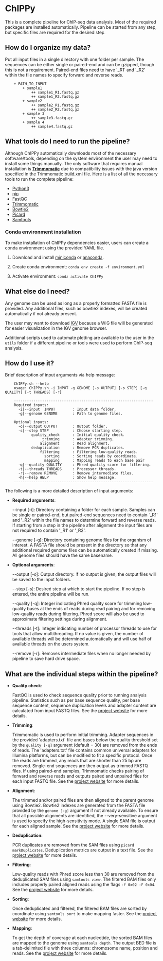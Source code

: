 # ChIPPy
This is a complete pipeline for ChIP-seq data analysis. Most of the required packages are installed automatically. Pipeline can be started from any step, but specific files are required for the desired step. 

## How do I organize my data?

Put all input files in a single directory with one folder per sample. The sequences can be either single or paired-end and can be gzipped, though this is not a requirement. Paired-end files need to have '_R1' and '_R2' within the file names to specify forward and reverse reads.

```
    + PATH_TO_INPUT
        + sample1
            ++ sample1_R1.fastq.gz
            ++ sample1_R2.fastq.gz
        + sample2
            ++ sample2_R1.fastq.gz
            ++ sample2_R2.fastq.gz
        + sample 3
            ++ sample3.fastq.gz
        + sample 4
            ++ sample4.fastq.gz
```

## What tools do I need to run the pipeline?

Although ChIPPy automatically downloads most of the necessary software/tools, depending on the system environment the user may need to install some things manually. The only software that requires manual installation is [**Trimmomatic**](http://www.usadellab.org/cms/?page=trimmomatic) due to compatibility issues with the java version specified in the Trimmomatic build.xml file. Here is a list of all the necessary tools to run the complete pipeline:

- [Python3](https://www.python.org/downloads/)
- [pip](https://pip.pypa.io/en/stable/installation/)
- [FastQC](https://www.bioinformatics.babraham.ac.uk/projects/fastqc/)
- [Trimmomatic](http://www.usadellab.org/cms/?page=trimmomatic)
- [Bowtie2](https://bowtie-bio.sourceforge.net/bowtie2/index.shtml)
- [Picard](https://broadinstitute.github.io/picard/)
- [Samtools](https://www.htslib.org/doc/samtools.html)

### Conda environment installation

To make installation of ChIPPy dependencies easier, users can create a conda environment using the provided YAML file.

1. Download and install [miniconda](https://docs.conda.io/en/latest/miniconda.html) or [anaconda](https://www.anaconda.com/download).

2. Create conda environment: ```conda env create -f environment.yml```

3. Activate environment: ```conda activate ChIPPy```

## What else do I need?

Any genome can be used as long as a properly formatted FASTA file is provided. Any additional files, such as bowtie2 indexes, will be created automatically if not already present.

The user may want to download [IGV](https://igv.org/) because a WIG file will be generated for easier visualization in the IGV genome browser.

Additional scripts used to automate plotting are available to the user in the ```utils``` folder if a different pipeline or tools were used to perform ChIP-seq analysis.

## How do I use it?

Brief description of input arguments via help message:

```
    ChIPPy.sh --help
    usage: ChIPPy.sh -i INPUT -g GENOME [-o OUTPUT] [-s STEP] [-q QUALITY] [-t THREADS] [-r]

    ----------------------------------------------------------------
    Required inputs:
      -i|--input  INPUT        : Input data folder.
      -g|--genome GENOME       : Path to genome files.

    Optional inputs:
      -o|--output OUTPUT       : Output folder.
      -s|--step STEP           : Choose starting step.
            quality_check      : Initial quality check.
                 trimming      : Adapter trimming.
                alignment      : Read alignment.
            deduplication      : Remove PCR duplicates.
                filtering      : Filtering low-quality reads.
                  sorting      : Sorting reads by coordinate.
                  mapping      : Mapping reads to each base pair
      -q|--quality QUALITY     : Phred quality score for filtering.
      -t|--threads THREADS     : Processor threads.
      -r|--remove REMOVE       : Remove intermediate files.
      -h|--help HELP           : Show help message.
    ----------------------------------------------------------------
```

The following is a more detailed description of input arguments:

- **Required arguments**:

    --input [-i]: Directory containing a folder for each sample. Samples can be single or paired-end, but paired-end sequences need to contain '_R1' and '_R2' within the file names to determine forward and reverse reads. If starting from a step in the pipeline after alignment the input files are not required to contain '_R1' or '_R2'.

    --genome [-g]: Directory containing genome files for the organism of interest. A FASTA file should be present in the directory so that any additional required genome files can be automatically created if missing. All genome files should have the same basename.

- **Optional arguments**:

    --output [-o]: Output directory. If no output is given, the output files will be saved to the input folders.

    --step [-s]: Desired step at which to start the pipeline. If no step is entered, the entire pipeline will be run.

    --quality [-q]: Integer indicating Phred quality score for trimming low-quality bases at the ends of reads during read pairing and for removing low-quality reads during filtering. Phred score will also be used to approximate filtering settings during alignment.

    --threads [-t]: Integer indicating number of processor threads to use for tools that allow multithreading. If no value is given, the number of available threads will be determined automatically and will use half of available threads on the users system.

    --remove [-r]: Removes intermediate files when no longer needed by pipeline to save hard drive space.

## What are the individual steps within the pipeline?

- **Quality check**:

    FastQC is used to check sequence quality prior to running analysis pipeline. Statistics such as per base sequence quality, per base sequence content, sequence duplication levels and adapter content are calculated from input FASTQ files. See the [project website](https://www.bioinformatics.babraham.ac.uk/projects/fastqc/) for more details.

- **Trimming**:

    Trimmomatic is used to perform initial trimming. Adapter sequences in the provided 'adapters.txt' file and bases below the quality threshold set by the ```quality [-q]``` argument (default = 30) are removed from the ends of reads. The 'adapters.txt' file contains common universal adapters for Illumina platforms, but can be modified to fit a specific protocol. Once the reads are trimmed, any reads that are shorter than 25 bp are removed. Single-end sequences are then output as trimmed FASTQ files. If using paired-end samples, Trimmomatic checks pairing of forward and reverse reads and outputs paired and unpaired files for each input FASTQ file. See the [project website](http://www.usadellab.org/cms/?page=trimmomatic) for more details.

- **Alignment**:

    The trimmed and/or paired files are then aligned to the parent genome using Bowtie2. Bowtie2 indexes are generated from the FASTA file provided by the ```genome [-g]``` argument if not already available. To ensure that all possible alignments are identified, the --very-sensitive argument is used to specify the high-sensitivity mode. A single SAM file is output for each aligned sample. See the [project website](https://bowtie-bio.sourceforge.net/bowtie2/index.shtml) for more details.

- **Deduplication**:

    PCR duplicates are removed from the SAM files using ```picard markDuplicates```. Deduplication metrics are output in a text file. See the [project website](https://broadinstitute.github.io/picard/) for more details.

- **Filtering**:

    Low-quality reads with Phred score less than 30 are removed from the deduplicated SAM files using ```samtools view```. The filtered BAM files only includes properly paired aligned reads using the flags ```-f 0x02 -F 0x04```. See the [project website](https://www.htslib.org/doc/samtools.html) for more details.

- **Sorting**:

    Once deduplicated and filtered, the filtered BAM files are sorted by coordinate using ```samtools sort``` to make mapping faster. See the [project website](https://www.htslib.org/doc/samtools.html) for more details.

- **Mapping**:

    To get the depth of coverage at each nucleotide, the sorted BAM files are mapped to the genome using ```samtools depth```. The output BED file is a tab-delimited file with three columns: chromosome name, position and reads. See the [project website](https://www.htslib.org/doc/samtools.html) for more details.
